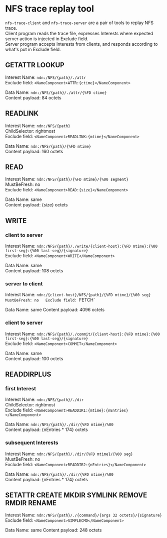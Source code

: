# NFS trace replay tool

`nfs-trace-client` and `nfs-trace-server` are a pair of tools to replay NFS trace.  
Client program reads the trace file, expresses Interests where expected server action is injected in Exclude field.  
Server program accepts Interests from clients, and responds according to what's put in Exclude field.

## GETATTR LOOKUP

Interest Name: `ndn:/NFS/{path}/./attr`  
Exclude field: `<NameComponent>ATTR:{ctime}</NameComponent>`

Data Name: `ndn:/NFS/{path}/./attr/{%FD ctime}`  
Content payload: 84 octets

## READLINK

Interest Name: `ndn:/NFS/{path}`  
ChildSelector: rightmost  
Exclude field: `<NameComponent>READLINK:{mtime}</NameComponent>`

Data Name: `ndn:/NFS/{path}/{%FD mtime}`  
Content payload: 160 octets

## READ

Interest Name: `ndn:/NFS/{path}/{%FD mtime}/{%00 segment}`  
MustBeFresh: no  
Exclude field: `<NameComponent>READ:{size}</NameComponent>`

Data Name: same  
Content payload: {size} octets

## WRITE

### client to server

Interest Name: `ndn:/NFS/{path}/./write/{client-host}:{%FD mtime}:{%00 first-seg}:{%00 last-seg}/{signature}`  
Exclude field: `<NameComponent>WRITE</NameComponent>`

Data Name: same  
Content payload: 108 octets

### server to client

Interest Name: `ndn:/{client-host}/NFS/{path}/{%FD mtime}/{%00 seg}  
MustBeFresh: no  
Exclude field: `<NameComponent>FETCH</NameComponent>`

Data Name: same
Content payload: 4096 octets

### client to server

Interest Name: `ndn:/NFS/{path}/./commit/{client-host}:{%FD mtime}:{%00 first-seg}:{%00 last-seg}/{signature}`  
Exclude field: `<NameComponent>COMMIT</NameComponent>`

Data Name: same  
Content payload: 100 octets

## READDIRPLUS

### first Interest

Interest Name: `ndn:/NFS/{path}/./dir`  
ChildSelector: rightmost  
Exclude field: `<NameComponent>READDIR1:{mtime}:{nEntries}</NameComponent>`

Data Name: `ndn:/NFS/{path}/./dir/{%FD mtime}/%00`  
Content payload: {nEntries * 174} octets

### subsequent Interests

Interest Name: `ndn:/NFS/{path}/./dir/{%FD mtime}/{%00 seg}`  
MustBeFresh: no  
Exclude field: `<NameComponent>READDIR2:{nEntries}</NameComponent>`

Data Name: `ndn:/NFS/{path}/./dir/{%FD mtime}/%00`  
Content payload: {nEntries * 174} octets

## SETATTR CREATE MKDIR SYMLINK REMOVE RMDIR RENAME

Interest Name: `ndn:/NFS/{path}/./{command}/{args 32 octets}/{signature}`  
Exclude field: `<NameComponent>SIMPLECMD</NameComponent>`

Data Name: same
Content payload: 248 octets
